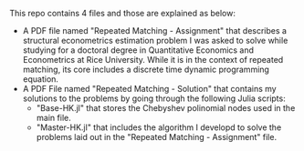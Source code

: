 This repo contains 4 files and those are explained as below:
- A PDF file named "Repeated Matching - Assignment" that describes a structural econometrics estimation problem I was asked to solve while studying for a doctoral degree in Quantitative Economics and Econometrics at Rice University. While it is in the context of repeated matching, its core includes a discrete time dynamic programming equation.
- A PDF File named "Repeated Matching - Solution" that contains my solutions to the problems by going through the following Julia scripts:
  - "Base-HK.jl" that stores the Chebyshev polinomial nodes used in the main file.
  - "Master-HK.jl" that includes the algorithm I developd to solve the problems laid out in the "Repeated Matching - Assignment" file.
